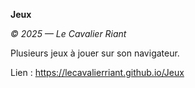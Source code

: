 **Jeux**

*© 2025 — Le Cavalier Riant*

Plusieurs jeux à jouer sur son navigateur.

Lien : https://lecavalierriant.github.io/Jeux
